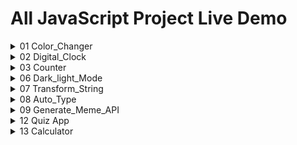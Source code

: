 # All JavaScript Project Live Demo
<details >
<summary>01 Color_Changer</summary>
<br>


    
https://github.com/user-attachments/assets/fed994fd-5114-4d0a-8586-3241df858b4e



<br>

 * ### Get Source Code
      [Open Source Code](https://github.com/KanchanCS/js-project/tree/main/01_colorChanger)
</details>

<details >
<summary>02 Digital_Clock</summary>


</details>

<details >
<summary>03 Counter</summary>

  


</details>

<details >
<summary>06 Dark_light_Mode</summary>
<br>


    
https://github.com/user-attachments/assets/db2c3d3d-3813-4b4e-aa33-554214ccf4e2
    
    
   * ### Get Source Code
   [Open Source Code](https://github.com/KanchanCS/js-project/tree/main/06_Dark_Light_mode)

</details>
<details >
<summary>07 Transform_String</summary>
<br>


         
https://github.com/user-attachments/assets/9027ad8e-0dbc-4127-83e7-08f3abb0106d
    
    
  * ### Get Source Code
    [Open Source Code](https://github.com/KanchanCS/js-project/tree/main/07_String_Transform)

</details>
<details>
<summary>08 Auto_Type</summary>
<br>
         

https://github.com/user-attachments/assets/c0851699-d2de-4210-aa43-aeb812f45eab


    
    
   * ### Get Source Code
   [Open Source Code](https://github.com/KanchanCS/js-project/tree/main/08_Auto_Typing)

</details>
<details>
<summary>09 Generate_Meme_API</summary>
<br>
         



https://github.com/user-attachments/assets/72874079-76c7-48ad-b0f0-dfc03a2d0abc



* `generatebtn` selects the "Generate Meme" button using its class `.btn.`
* `memeTitle` selects the `<h1>` element where the meme title will be displayed.
* `memeImage` selects the `<img>` element for the meme image.
* `authorOutput` selects the `<p>` element for the author's name.

#### 1. Fetch Data:
  * The `fetch()` function requests data from the `meme-api` URL for wholesome `memes: https://meme-api.com/gimme/wholesomememes.`
  * `.then(response => response.json())` parses the fetched response into JSON format.
    
#### 2. Extract and Display Meme Data:
  * The API returns an object containing `author`, `title`, and `url`. These are destructured into variables.
  * `memeTitle.innerText = title`: Updates the title of the meme.
  * `memeImage.src = url`: Sets the image `src` attribute to the URL of the meme.
  * `authorOutput.innerText = \`Meme by: ${author}: Displays the author's name below the meme.

#### 3.  `getMeme()` This function call ensures that a meme is loaded automatically when the page is first opened.
#### 4.  `Event Listener:`
      generatebtn.addEventListener('click', () => {
    getMeme()
   * Adds a `click` event listener to the "Generate Meme" button.
   * When clicked, it calls the `getMeme()` function to fetch and display a new meme.
})

## Key Features
  * Dynamic Fetching: Uses the Fetch API to get data from `https://meme-api.com/gimme/wholesomememes`.
  * Event Handling: Uses an event listener to handle button clicks.
  * Dynamic Content Update: Updates the webpage with new data (title, image, and author) every time a new meme is fetched.
    
   * ### Get Source Code
   [Open Source Code](https://github.com/KanchanCS/js-project/tree/main/09_Meme_Generate_API)

</details>

<details>
    <summary>12 Quiz App</summary>
    <br>

        
https://github.com/user-attachments/assets/2e0201f3-b132-408f-b553-0a295a0d69bb

     
     
* ### Get Source Code
   [Open Source Code](https://github.com/KanchanCS/js-project/tree/main/12_Quiz_app)

### 1. Quiz Data: Contains all the questions, options, and correct answers.
### 2. Variables:
* `index` tracks the current question.
* `correct` and incorrect count the scores.
* `timer` manages the countdown.
### 3. Functions:
 * `loadQuestion()`: Loads each question and starts the timer.
 * `evaluateAnswer()`: Checks the user's answer.
 * `getAnswer()`: Finds the selected radio button.
 * `reset()`: Clears previous selections.
 * `startTimer()`: Starts and updates the 10-second timer.
 * `quizEnd()`: Displays the final score when the quiz ends.


</details>

<details>
    <summary>13 Calculator</summary>
    <br>

        

https://github.com/user-attachments/assets/11656d95-3d45-4a17-b0a0-1b1099f1491b




     
     
* ### Get Source Code
   [Open Source Code](https://github.com/KanchanCS/js-project/tree/main/13_Calculator)

## 1. Selecting Elements:

 * The `input` variable holds a reference to the input box where the user sees their input or result.
 * The `buttons` variable selects all button elements.
### 2. Handling User Input:

  * The `string` variable keeps track of the user’s input (the mathematical expression).
  * The `arr` variable converts the list of buttons into an array for easier iteration.
### 3. Event Handling:

   * For each button:
   * `=` Button: When clicked, the code evaluates the expression using `eval()` and displays the result.
   * `AC` Button: Clears the entire input.
   * `DEL` Button: Deletes the last character from the expression.
   * Other Buttons (Numbers/Operators): Appends the button's value to the string and updates the input.
### Updating Display:

   * The input box `(input.value)` is updated after every button click to show the current state of the expression or result.


</details>







